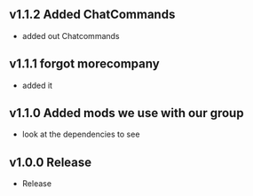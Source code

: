 ## v1.1.2 Added ChatCommands
- added out Chatcommands

## v1.1.1 forgot morecompany
- added it

## v1.1.0 Added mods we use with our group
- look at the dependencies to see
 

## v1.0.0 Release
- Release

</details>